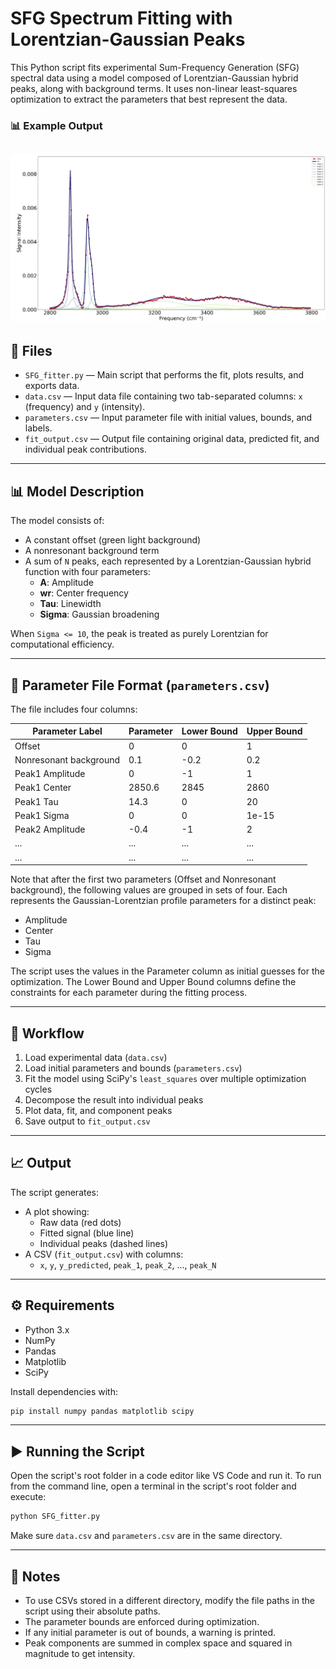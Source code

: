 # SFG Spectrum Fitting with Lorentzian-Gaussian Peaks

This Python script fits experimental Sum-Frequency Generation (SFG) spectral data using a model composed of Lorentzian-Gaussian hybrid peaks, along with background terms. It uses non-linear least-squares optimization to extract the parameters that best represent the data.

### 📊 Example Output

![example fit](exports/figure.png)
---

## 📁 Files

- `SFG_fitter.py` — Main script that performs the fit, plots results, and exports data.
- `data.csv` — Input data file containing two tab-separated columns: `x` (frequency) and `y` (intensity).
- `parameters.csv` — Input parameter file with initial values, bounds, and labels.
- `fit_output.csv` — Output file containing original data, predicted fit, and individual peak contributions.

---

## 📊 Model Description

The model consists of:

- A constant offset (green light background)
- A nonresonant background term
- A sum of `N` peaks, each represented by a Lorentzian-Gaussian hybrid function with four parameters:
  - **A**: Amplitude
  - **wr**: Center frequency
  - **Tau**: Linewidth
  - **Sigma**: Gaussian broadening

When `Sigma <= 10`, the peak is treated as purely Lorentzian for computational efficiency.

---

## 🧾 Parameter File Format (`parameters.csv`)

The file includes four columns:

| Parameter Label         | Parameter | Lower Bound | Upper Bound |
|-------------------------|-----------|-------------|-------------|
| Offset                  | 0         | 0           | 1           |
| Nonresonant background  | 0.1       | -0.2        | 0.2         |
| Peak1 Amplitude         | 0         | -1          | 1           |
| Peak1 Center            | 2850.6    | 2845        | 2860        |
| Peak1 Tau               | 14.3      | 0           | 20          |
| Peak1 Sigma             | 0         | 0           | 1e-15       |
| Peak2 Amplitude         | -0.4      | -1          | 2           |
| ...             | ...    | ...        | ...        |
| ...             | ...    | ...        | ...        |

Note that after the first two parameters (Offset and Nonresonant background), the following values are grouped in sets of four.  Each represents the Gaussian-Lorentzian profile parameters for a distinct peak:
  - Amplitude
  - Center
  - Tau
  - Sigma

The script uses the values in the Parameter column as initial guesses for the optimization. The Lower Bound and Upper Bound columns define the constraints for each parameter during the fitting process.

---

## 🔁 Workflow

1. Load experimental data (`data.csv`)
2. Load initial parameters and bounds (`parameters.csv`)
3. Fit the model using SciPy's `least_squares` over multiple optimization cycles
4. Decompose the result into individual peaks
5. Plot data, fit, and component peaks
6. Save output to `fit_output.csv`

---

## 📈 Output

The script generates:

- A plot showing:
  - Raw data (red dots)
  - Fitted signal (blue line)
  - Individual peaks (dashed lines)
- A CSV (`fit_output.csv`) with columns:
  - `x`, `y`, `y_predicted`, `peak_1`, `peak_2`, ..., `peak_N`

---

## ⚙️ Requirements

- Python 3.x
- NumPy
- Pandas
- Matplotlib
- SciPy

Install dependencies with:

```bash
pip install numpy pandas matplotlib scipy
```

---

## ▶️ Running the Script

Open the script's root folder in a code editor like VS Code and run it.  To run from the command line, open a terminal in the script's root folder and execute:

```bash
python SFG_fitter.py
```

Make sure `data.csv` and `parameters.csv` are in the same directory.

---

## 🧠 Notes

- To use CSVs stored in a different directory, modify the file paths in the script using their absolute paths.
- The parameter bounds are enforced during optimization.
- If any initial parameter is out of bounds, a warning is printed.
- Peak components are summed in complex space and squared in magnitude to get intensity.
